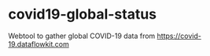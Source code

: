 # covid19-global-status
Webtool to gather global COVID-19 data from https://covid-19.dataflowkit.com
